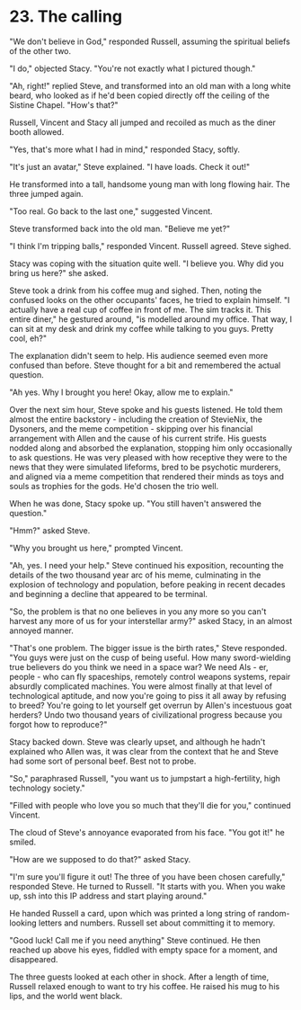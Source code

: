 # 23. The calling

"We don't believe in God," responded Russell, assuming the spiritual beliefs of the other two.

"I do," objected Stacy. "You're not exactly what I pictured though."

"Ah, right!" replied Steve, and transformed into an old man with a long white beard, who looked as if he'd been copied directly off the ceiling of the Sistine Chapel. "How's that?"

Russell, Vincent and Stacy all jumped and recoiled as much as the diner booth allowed.

"Yes, that's more what I had in mind," responded Stacy, softly.

"It's just an avatar," Steve explained. "I have loads. Check it out!"

He transformed into a tall, handsome young man with long flowing hair. The three jumped again.

"Too real. Go back to the last one," suggested Vincent.

Steve transformed back into the old man. "Believe me yet?"

"I think I'm tripping balls," responded Vincent. Russell agreed. Steve sighed.

Stacy was coping with the situation quite well. "I believe you. Why did you bring us here?" she asked.

Steve took a drink from his coffee mug and sighed. Then, noting the confused looks on the other occupants' faces, he tried to explain himself. "I actually have a real cup of coffee in front of me. The sim tracks it. This entire diner," he gestured around, "is modelled around my office. That way, I can sit at my desk and drink my coffee while talking to you guys. Pretty cool, eh?"

The explanation didn't seem to help. His audience seemed even more confused than before. Steve thought for a bit and remembered the actual question.

"Ah yes. Why I brought you here! Okay, allow me to explain."

Over the next sim hour, Steve spoke and his guests listened. He told them almost the entire backstory - including the creation of StevieNix, the Dysoners, and the meme competition - skipping over his financial arrangement with Allen and the cause of his current strife. His guests nodded along and absorbed the explanation, stopping him only occasionally to ask questions. He was very pleased with how receptive they were to the news that they were simulated lifeforms, bred to be psychotic murderers, and aligned via a meme competition that rendered their minds as toys and souls as trophies for the gods. He'd chosen the trio well.

When he was done, Stacy spoke up. "You still haven't answered the question."

"Hmm?" asked Steve.

"Why you brought us here," prompted Vincent.

"Ah, yes. I need your help." Steve continued his exposition, recounting the details of the two thousand year arc of his meme, culminating in the explosion of technology and population, before peaking in recent decades and beginning a decline that appeared to be terminal.

"So, the problem is that no one believes in you any more so you can't harvest any more of us for your interstellar army?" asked Stacy, in an almost annoyed manner.

"That's one problem. The bigger issue is the birth rates," Steve responded. "You guys were just on the cusp of being useful. How many sword-wielding true believers do you think we need in a space war? We need AIs - er, people - who can fly spaceships, remotely control weapons systems, repair absurdly complicated machines. You were almost finally at that level of technological aptitude, and now you're going to piss it all away by refusing to breed? You're going to let yourself get overrun by Allen's incestuous goat herders? Undo two thousand years of civilizational progress because you forgot how to reproduce?"

Stacy backed down. Steve was clearly upset, and although he hadn't explained who Allen was, it was clear from the context that he and Steve had some sort of personal beef. Best not to probe.

"So," paraphrased Russell, "you want us to jumpstart a high-fertility, high technology society."

"Filled with people who love you so much that they'll die for you," continued Vincent.

The cloud of Steve's annoyance evaporated from his face. "You got it!" he smiled.

"How are we supposed to do that?" asked Stacy.

"I'm sure you'll figure it out! The three of you have been chosen carefully," responded Steve. He turned to Russell. "It starts with you. When you wake up, ssh into this IP address and start playing around."

He handed Russell a card, upon which was printed a long string of random-looking letters and numbers. Russell set about committing it to memory.

"Good luck! Call me if you need anything" Steve continued. He then reached up above his eyes, fiddled with empty space for a moment, and disappeared.

The three guests looked at each other in shock. After a length of time, Russell relaxed enough to want to try his coffee. He raised his mug to his lips, and the world went black.
